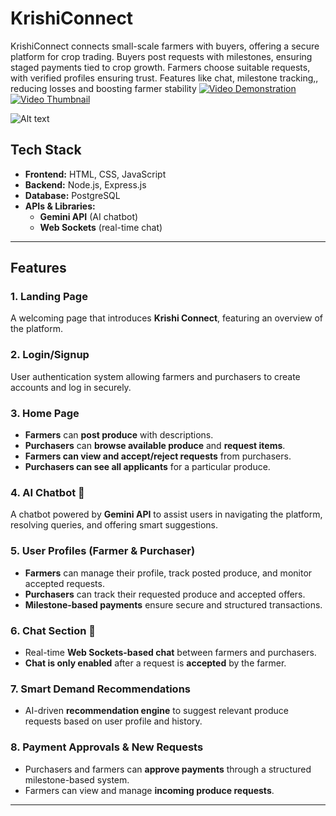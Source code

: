 # KrishiConnect
KrishiConnect connects small-scale farmers with buyers, offering a secure platform for crop trading. Buyers post requests with milestones, ensuring staged payments tied to crop growth. Farmers choose suitable requests, with verified profiles ensuring trust. Features like chat, milestone tracking,, reducing losses and boosting farmer stability
[![Video Demonstration](thumbnail_image_url)](https://youtu.be/kaH86pkyNGY)
[![Video Thumbnail](https://img.youtube.com/vi/VIDEO_ID/0.jpg)](https://www.youtube.com/watch?v=kaH86pkyNGY)

![Alt text]([https://github.com/Apurva-Shovit/KrishiConnect/blob/main/WhatsApp%20Image%202025-03-11%20at%2018.53.31_6f1e67e4.jpg](https://github.com/Apurva-Shovit/KrishiConnect/blob/main/WhatsApp%20Image%202025-03-11%20at%2018.53.31_7a113b86.jpg))


##  Tech Stack

- **Frontend:** HTML, CSS, JavaScript  
- **Backend:** Node.js, Express.js  
- **Database:** PostgreSQL  
- **APIs & Libraries:**  
  - **Gemini API** (AI chatbot)  
  - **Web Sockets** (real-time chat)  

---

##  Features

###  1. Landing Page  
A welcoming page that introduces **Krishi Connect**, featuring an overview of the platform.

###  2. Login/Signup  
User authentication system allowing farmers and purchasers to create accounts and log in securely.

###  3. Home Page  
- **Farmers** can **post produce** with descriptions.  
- **Purchasers** can **browse available produce** and **request items**.  
- **Farmers can view and accept/reject requests** from purchasers.  
- **Purchasers can see all applicants** for a particular produce.  

###  4. AI Chatbot 🤖  
A chatbot powered by **Gemini API** to assist users in navigating the platform, resolving queries, and offering smart suggestions.

###  5. User Profiles (Farmer & Purchaser)  
- **Farmers** can manage their profile, track posted produce, and monitor accepted requests.  
- **Purchasers** can track their requested produce and accepted offers.  
- **Milestone-based payments** ensure secure and structured transactions.

###  6. Chat Section 💬  
- Real-time **Web Sockets-based chat** between farmers and purchasers.  
- **Chat is only enabled** after a request is **accepted** by the farmer.  

###  7. Smart Demand Recommendations  
- AI-driven **recommendation engine** to suggest relevant produce requests based on user profile and history.

###  8. Payment Approvals & New Requests  
- Purchasers and farmers can **approve payments** through a structured milestone-based system.  
- Farmers can view and manage **incoming produce requests**.

---
